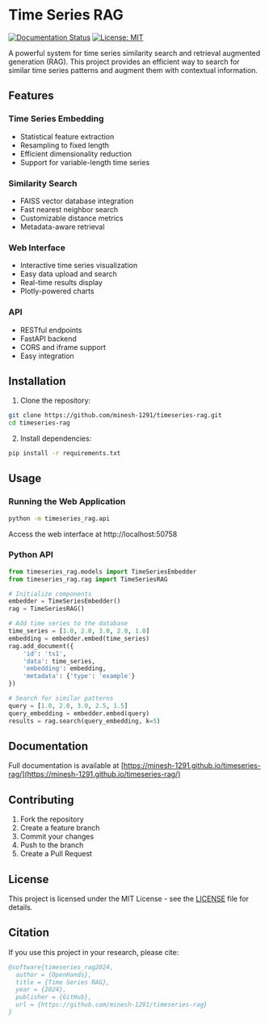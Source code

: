 # Time Series RAG

[![Documentation Status](https://github.com/minesh-1291/timeseries-rag/actions/workflows/docs.yml/badge.svg)](https://minesh-1291.github.io/timeseries-rag/)
[![License: MIT](https://img.shields.io/badge/License-MIT-yellow.svg)](https://opensource.org/licenses/MIT)

A powerful system for time series similarity search and retrieval augmented generation (RAG). This project provides an efficient way to search for similar time series patterns and augment them with contextual information.

## Features

### Time Series Embedding
- Statistical feature extraction
- Resampling to fixed length
- Efficient dimensionality reduction
- Support for variable-length time series

### Similarity Search
- FAISS vector database integration
- Fast nearest neighbor search
- Customizable distance metrics
- Metadata-aware retrieval

### Web Interface
- Interactive time series visualization
- Easy data upload and search
- Real-time results display
- Plotly-powered charts

### API
- RESTful endpoints
- FastAPI backend
- CORS and iframe support
- Easy integration

## Installation

1. Clone the repository:
```bash
git clone https://github.com/minesh-1291/timeseries-rag.git
cd timeseries-rag
```

2. Install dependencies:
```bash
pip install -r requirements.txt
```

## Usage

### Running the Web Application

```bash
python -m timeseries_rag.api
```

Access the web interface at http://localhost:50758

### Python API

```python
from timeseries_rag.models import TimeSeriesEmbedder
from timeseries_rag.rag import TimeSeriesRAG

# Initialize components
embedder = TimeSeriesEmbedder()
rag = TimeSeriesRAG()

# Add time series to the database
time_series = [1.0, 2.0, 3.0, 2.0, 1.0]
embedding = embedder.embed(time_series)
rag.add_document({
    'id': 'ts1',
    'data': time_series,
    'embedding': embedding,
    'metadata': {'type': 'example'}
})

# Search for similar patterns
query = [1.0, 2.0, 3.0, 2.5, 1.5]
query_embedding = embedder.embed(query)
results = rag.search(query_embedding, k=5)
```

## Documentation

Full documentation is available at [https://minesh-1291.github.io/timeseries-rag/](https://minesh-1291.github.io/timeseries-rag/)

## Contributing

1. Fork the repository
2. Create a feature branch
3. Commit your changes
4. Push to the branch
5. Create a Pull Request

## License

This project is licensed under the MIT License - see the [LICENSE](LICENSE) file for details.

## Citation

If you use this project in your research, please cite:

```bibtex
@software{timeseries_rag2024,
  author = {OpenHands},
  title = {Time Series RAG},
  year = {2024},
  publisher = {GitHub},
  url = {https://github.com/minesh-1291/timeseries-rag}
}
```